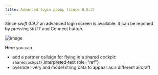 ```yaml
---
title: Advanced login popup (since 0.9.2)
---
```


Since *swift 0.9.2* an advanced login screen is available. It can be
reached by pressing `SHIFT` and Connect button.

![image](http://img.swift-project.org/advlogin.png)

Here you can

-   add a partner callsign for flying in a shared cockpit:
    `sharedcockpit`{.interpreted-text role="ref"}
-   override livery and model string data to appear as a different
    aircraft
